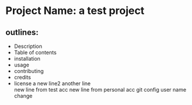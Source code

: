 # Project Name: a test project
## outlines:
- Description
- Table of contents
- installation 
- usage
- contributing
- credits
- license
a new line2
another line        
new line from test acc
new line from personal acc
git config user name change
